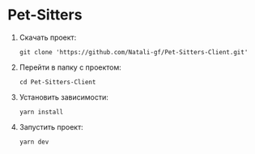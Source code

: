 # Pet-Sitters
1. Скачать проект:

   `git clone 'https://github.com/Natali-gf/Pet-Sitters-Client.git'`

2. Перейти в папку с проектом:

   `cd Pet-Sitters-Client`  

3. Установить зависимости:

   `yarn install`

4. Запустить проект:

    `yarn dev `